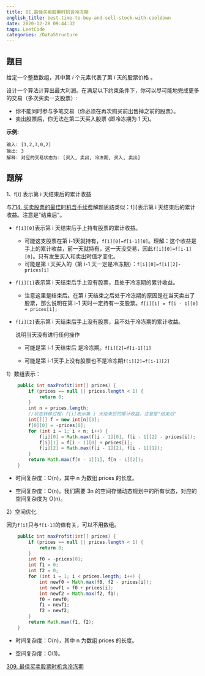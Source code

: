 ```yaml
---
title: 81.最佳买卖股票时机含冷冻期
english_title: best-time-to-buy-and-sell-stock-with-cooldown
date: 2020-12-28 09:44:32
tags: LeetCode
categories: /DataStructure
---
```


## 题目

给定一个整数数组，其中第 *i* 个元素代表了第 *i* 天的股票价格 。

设计一个算法计算出最大利润。在满足以下约束条件下，你可以尽可能地完成更多的交易（多次买卖一支股票）:

- 你不能同时参与多笔交易（你必须在再次购买前出售掉之前的股票）。
- 卖出股票后，你无法在第二天买入股票 (即冷冻期为 1 天)。

**示例:**

```
输入: [1,2,3,0,2]
输出: 3 
解释: 对应的交易状态为: [买入, 卖出, 冷冻期, 买入, 卖出]
```

## 题解

1、f[i] 表示第 i 天结束后的累计收益

与[714. 买卖股票的最佳时机含手续费](https://leetcode-cn.com/problems/best-time-to-buy-and-sell-stock-with-transaction-fee/)解题思路类似：f[i]表示第 i 天结束后的累计收益。注意是"结束后"。

* `f[i][0]`表示第 i 天结束后手上持有股票的累计收益。

  * 可能这支股票在第 i-1天就持有，`f[i][0]=f[i-1][0]`。理解：这个收益是手上的累计收益，前一天就持有，这一天没交易，因此`f[i][0]=f[i-1][0]`。只有发生买入和卖出时值才变化。
  * 可能是第 i 天买入的（第 i-1 天一定是冷冻期）：`f[i][0]=f[i][2]-prices[i]`
  
* `f[i][1]`表示第 i 天结束后手上没有股票，且处于冷冻期的累计收益。

  * 注意这里是结束后。在第 i 天结束之后处于冷冻期的原因是在当天卖出了股票，那么说明在第 i-1 天时一定持有一支股票。`f[i][1] = f[i - 1][0] + prices[i];`
  
* `f[i][2]`表示第 i 天结束后手上没有股票，且不处于冷冻期的累计收益。

  说明当天没有进行任何操作

  * 可能是第 i-1 天结束后 是冷冻期。`f[i][2]=f[i-1][1]`
  
  * 可能是第 i-1天手上没有股票也不是冷冻期`f[i][2]=f[i-1][2]`
  

1）数组表示：

```java
    public int maxProfit(int[] prices) {
        if (prices == null || prices.length < 1) {
            return 0;
        }
        int n = prices.length;
        //状态转移过程，f[i]表示第 i 天结束后的累计收益。注意是"结束后"
        int[][] f = new int[n][3];
        f[0][0] = -prices[0];
        for (int i = 1; i < n; i++) {
            f[i][0] = Math.max(f[i - 1][0], f[i - 1][2] - prices[i]);
            f[i][1] = f[i - 1][0] + prices[i];
            f[i][2] = Math.max(f[i - 1][2], f[i - 1][1]);
        }
        return Math.max(f[n - 1][1], f[n - 1][2]);
    }
```

* 时间复杂度：O(n)，其中 n 为数组 prices 的长度。

* 空间复杂度：O(n)。我们需要 3n 的空间存储动态规划中的所有状态，对应的空间复杂度为 O(n)。

2）空间优化

因为`f[i]`只与`f[i-1]`的值有关，可以不用数组。

```java
    public int maxProfit(int[] prices) {
        if (prices == null || prices.length < 1) {
            return 0;
        }
        int f0 = -prices[0];
        int f1 = 0;
        int f2 = 0;
        for (int i = 1; i < prices.length; i++) {
            int newf0 = Math.max(f0, f2 - prices[i]);
            int newf1 = f0 + prices[i];
            int newf2 = Math.max(f2, f1);
            f0 = newf0;
            f1 = newf1;
            f2 = newf2;
        }
        return Math.max(f1, f2);
    }
```

* 时间复杂度：O(n)，其中 n 为数组 prices 的长度。

* 空间复杂度：O(1)。







[309. 最佳买卖股票时机含冷冻期](https://leetcode-cn.com/problems/best-time-to-buy-and-sell-stock-with-cooldown/)